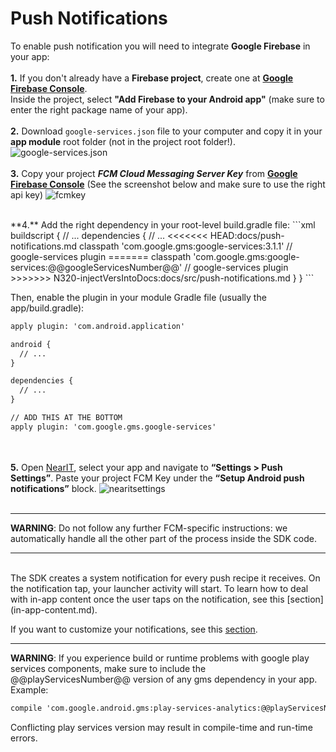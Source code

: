 # Push Notifications

To enable push notification you will need to integrate **Google Firebase** in your app:
<br><br>
**1.** If you don't already have a **Firebase project**, create one at <a href="https://console.firebase.google.com/" target="_blank">**Google Firebase Console**</a>.<br>
Inside the project, select **"Add Firebase to your Android app"** (make sure to enter the right package name of your app).
<br><br>
**2.** Download `google-services.json` file to your computer and
copy it in your **app module** root folder (not in the project root folder!).
![google-services.json](push_help/google_services_json.png "")
<br><br>
**3.** Copy your project ***FCM Cloud Messaging Server Key*** from <a href="https://console.firebase.google.com/" target="_blank">**Google Firebase Console**</a>
(See the screenshot below and make sure to use the right api key)
![fcmkey](push_help/fcmkeylocation.png "")

<br>
**4.** Add the right dependency in your root-level build.gradle file:
```xml
buildscript {
    // ...
    dependencies {
        // ...
<<<<<<< HEAD:docs/push-notifications.md
        classpath 'com.google.gms:google-services:3.1.1' // google-services plugin
=======
        classpath 'com.google.gms:google-services:@@googleServicesNumber@@' // google-services plugin
>>>>>>> N320-injectVersIntoDocs:docs/src/push-notifications.md
    }
}
```

Then, enable the plugin in your module Gradle file (usually the app/build.gradle):
```xml
apply plugin: 'com.android.application'

android {
  // ...
}

dependencies {
  // ...
}

// ADD THIS AT THE BOTTOM
apply plugin: 'com.google.gms.google-services'
```
<br><br>
**5.** Open [NearIT](https://go.nearit.com), select your app and navigate to **“Settings > Push Settings”**.
Paste your project FCM Key under the **“Setup Android push notifications”** block.
![nearitsettings](push_help/fcm_upload.gif "")
<br><br>
___
**WARNING**: Do not follow any further FCM-specific instructions: we automatically handle all the other part of the process inside the SDK code.
___





<br>
The SDK creates a system notification for every push recipe it receives.
On the notification tap, your launcher activity will start.
To learn how to deal with in-app content once the user taps on the notification, see this [section](in-app-content.md).

If you want to customize your notifications, see this [section](custom-bkg-notification.md).



___

**WARNING**: If you experience build or runtime problems with google play services components, make sure to include the @@playServicesNumber@@ version of any gms dependency in your app. Example:
```xml
compile 'com.google.android.gms:play-services-analytics:@@playServicesNumber@@'
```
Conflicting play services version may result in compile-time and run-time errors.

